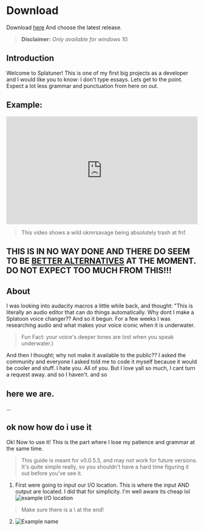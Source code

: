 
# Download
Download [here](https://github.com/okmrsavageYT/Splatuner/releases) And choose the latest release. 

> **Disclaimer:** *Only available for windows 10.*


## Introduction

Welcome to Splatuner! This is one of my first big projects as a developer and I would like you to know: I don't type essays. Lets get to the point. Expect a lot less grammar and punctuation from here on out.

## Example:
<div style="width:100%;height:0px;position:relative;padding-bottom:56.250%;"><iframe src="https://streamable.com/e/xs5u9p?loop=0" frameborder="0" width="100%" height="100%" allowfullscreen style="width:100%;height:100%;position:absolute;left:0px;top:0px;overflow:hidden;"></iframe></div>

> This video shows a wild okmrsavage being absolutely trash at fnf.


## THIS IS IN NO WAY DONE AND THERE DO SEEM TO BE [BETTER ALTERNATIVES](https://aminoapps.com/c/splatoon/page/blog/how-to-make-an-inkling-voice-on-audacity/eYeS_3ubz8wx76abjNplMXwR04pLl8p) AT THE MOMENT. DO NOT EXPECT TOO MUCH FROM THIS!!!

## About
I was looking into audacity macros a little while back, and thought: "This is literally an audio editor that can do things automatically. Why dont I make a Splatoon voice changer?? And so it begun. For a few weeks I was researching audio and what makes your voice iconic when it is underwater. 
> Fun Fact: your voice's deeper tones are lost when you speak underwater.)

And then I thought; why not make it available to the public?? I asked the community and everyone I asked told me to code it myself because it would be cooler and stuff. I hate you. All of you. But I love yall so much, I cant turn a request away. and so I haven't. and so

## here we are. 
...
##  ok now how do i use it
Ok! Now to use it! This is the part where I lose my patience and grammar at the same time.

> This guide is meant for v0.0.5.5, and may not work for future versions. It's quite simple really, so you shouldn't have a hard time figuring it out before you've see it.

1. First were going to input our I/O location. This is where the input AND output are located. I did that for simplicity. I'm well aware its cheap lol![example I/O location](https://github.com/okmrsavageYT/Splatuner/blob/releases/assets/Screenshot%202021-06-04%20121802.png?raw=true)

> Make sure there is a \ at the end! 

2. ![Example name](https://github.com/okmrsavageYT/Splatuner/blob/releases/assets/Screenshot%202021-06-04%20122051.png?raw=true)